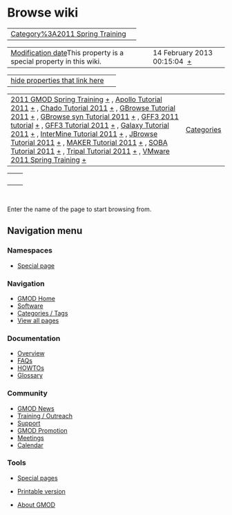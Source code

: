 



<span id="top"></span>




# <span dir="auto">Browse wiki</span>






|  |  |
|----|----|
| [Category%3A2011 Spring Training](/wiki/Category%3A2011_Spring_Training "Category%3A2011 Spring Training") |  |

|  |  |
|----|----|
| <span class="smw-highlighter" data-type="1" state="inline" data-title="Property"><span class="smwbuiltin">[Modification date](/wiki/Property:Modification_date "Property:Modification date")</span><span class="smwttcontent">This property is a special property in this wiki.</span></span> | <span class="smwb-value">14 February 2013 00:15:04  <span class="smwsearch">[+](/wiki/Special%3ASearchByProperty/Modification-20date/14-20February-202013-2000:15:04 "Special%3ASearchByProperty/Modification-20date/14-20February-202013-2000:15:04")</span></span> |

<span id="smw_browse_incoming"></span>

|  |  |
|----|----|
| [hide properties that link here](/mediawiki/index.php?title=Special:Browse&offset=0&dir=out&article=Category%3A2011+Spring+Training)  |  |

|  |  |
|----|----|
| <span class="smwb-ivalue">[2011 GMOD Spring Training](/wiki/2011_GMOD_Spring_Training "2011 GMOD Spring Training") <span class="smwbrowse">[+](/wiki/Special%3ABrowse/2011-20GMOD-20Spring-20Training "Special%3ABrowse/2011-20GMOD-20Spring-20Training")</span></span> , <span class="smwb-ivalue">[Apollo Tutorial 2011](/wiki/Apollo_Tutorial_2011 "Apollo Tutorial 2011") <span class="smwbrowse">[+](/wiki/Special%3ABrowse/Apollo-20Tutorial-202011 "Special%3ABrowse/Apollo-20Tutorial-202011")</span></span> , <span class="smwb-ivalue">[Chado Tutorial 2011](/wiki/Chado_Tutorial_2011 "Chado Tutorial 2011") <span class="smwbrowse">[+](/wiki/Special%3ABrowse/Chado-20Tutorial-202011 "Special%3ABrowse/Chado-20Tutorial-202011")</span></span> , <span class="smwb-ivalue">[GBrowse Tutorial 2011](/wiki/GBrowse_Tutorial_2011 "GBrowse Tutorial 2011") <span class="smwbrowse">[+](/wiki/Special%3ABrowse/GBrowse-20Tutorial-202011 "Special%3ABrowse/GBrowse-20Tutorial-202011")</span></span> , <span class="smwb-ivalue">[GBrowse syn Tutorial 2011](/wiki/GBrowse_syn_Tutorial_2011 "GBrowse syn Tutorial 2011") <span class="smwbrowse">[+](/wiki/Special%3ABrowse/GBrowse-20syn-20Tutorial-202011 "Special%3ABrowse/GBrowse-20syn-20Tutorial-202011")</span></span> , <span class="smwb-ivalue">[GFF3 2011 tutorial](/wiki/GFF3_2011_tutorial "GFF3 2011 tutorial") <span class="smwbrowse">[+](/wiki/Special%3ABrowse/GFF3-202011-20tutorial "Special%3ABrowse/GFF3-202011-20tutorial")</span></span> , <span class="smwb-ivalue">[GFF3 Tutorial 2011](/wiki/GFF3_Tutorial_2011 "GFF3 Tutorial 2011") <span class="smwbrowse">[+](/wiki/Special%3ABrowse/GFF3-20Tutorial-202011 "Special%3ABrowse/GFF3-20Tutorial-202011")</span></span> , <span class="smwb-ivalue">[Galaxy Tutorial 2011](/wiki/Galaxy_Tutorial_2011 "Galaxy Tutorial 2011") <span class="smwbrowse">[+](/wiki/Special%3ABrowse/Galaxy-20Tutorial-202011 "Special%3ABrowse/Galaxy-20Tutorial-202011")</span></span> , <span class="smwb-ivalue">[InterMine Tutorial 2011](/wiki/InterMine_Tutorial_2011 "InterMine Tutorial 2011") <span class="smwbrowse">[+](/wiki/Special%3ABrowse/InterMine-20Tutorial-202011 "Special%3ABrowse/InterMine-20Tutorial-202011")</span></span> , <span class="smwb-ivalue">[JBrowse Tutorial 2011](/wiki/JBrowse_Tutorial_2011 "JBrowse Tutorial 2011") <span class="smwbrowse">[+](/wiki/Special%3ABrowse/JBrowse-20Tutorial-202011 "Special%3ABrowse/JBrowse-20Tutorial-202011")</span></span> , <span class="smwb-ivalue">[MAKER Tutorial 2011](/wiki/MAKER_Tutorial_2011 "MAKER Tutorial 2011") <span class="smwbrowse">[+](/wiki/Special%3ABrowse/MAKER-20Tutorial-202011 "Special%3ABrowse/MAKER-20Tutorial-202011")</span></span> , <span class="smwb-ivalue">[SOBA Tutorial 2011](/wiki/SOBA_Tutorial_2011 "SOBA Tutorial 2011") <span class="smwbrowse">[+](/wiki/Special%3ABrowse/SOBA-20Tutorial-202011 "Special%3ABrowse/SOBA-20Tutorial-202011")</span></span> , <span class="smwb-ivalue">[Tripal Tutorial 2011](/wiki/Tripal_Tutorial_2011 "Tripal Tutorial 2011") <span class="smwbrowse">[+](/wiki/Special%3ABrowse/Tripal-20Tutorial-202011 "Special%3ABrowse/Tripal-20Tutorial-202011")</span></span> , <span class="smwb-ivalue">[VMware 2011 Spring Training](/wiki/VMware_2011_Spring_Training "VMware 2011 Spring Training") <span class="smwbrowse">[+](/wiki/Special%3ABrowse/VMware-202011-20Spring-20Training "Special%3ABrowse/VMware-202011-20Spring-20Training")</span></span> | [Categories](/wiki/Special%3ACategories "Special%3ACategories") |

|     |     |
|-----|-----|
|     |     |

 

Enter the name of the page to start browsing from.  








## Navigation menu



### Namespaces

- <span id="ca-nstab-special">[Special
  page](/wiki/Special%3ABrowse/Category%3A2011_Spring_Training "This is a special page, you cannot edit the page itself")</span>


### 






### Navigation



- <span id="n-GMOD-Home">[GMOD Home](/wiki/Main_Page)</span>
- <span id="n-Software">[Software](/wiki/GMOD_Components)</span>
- <span id="n-Categories-.2F-Tags">[Categories /
  Tags](/wiki/Categories)</span>
- <span id="n-View-all-pages">[View all
  pages](/wiki/Special:AllPages)</span>




### Documentation



- <span id="n-Overview">[Overview](/wiki/Overview)</span>
- <span id="n-FAQs">[FAQs](/wiki/Category%3AFAQ)</span>
- <span id="n-HOWTOs">[HOWTOs](/wiki/Category%3AHOWTO)</span>
- <span id="n-Glossary">[Glossary](/wiki/Glossary)</span>




### Community



- <span id="n-GMOD-News">[GMOD News](/wiki/GMOD_News)</span>
- <span id="n-Training-.2F-Outreach">[Training /
  Outreach](/wiki/Training_and_Outreach)</span>
- <span id="n-Support">[Support](/wiki/Support)</span>
- <span id="n-GMOD-Promotion">[GMOD
  Promotion](/wiki/GMOD_Promotion)</span>
- <span id="n-Meetings">[Meetings](/wiki/Meetings)</span>
- <span id="n-Calendar">[Calendar](/wiki/Calendar)</span>




### Tools



- <span id="t-specialpages"><a href="/wiki/Special%3ASpecialPages" accesskey="q"
  title="A list of all special pages [q]">Special pages</a></span>
- <span id="t-print"><a
  href="/mediawiki/index.php?title=Special%3ABrowse/Category%3A2011_Spring_Training&amp;printable=yes"
  rel="alternate" accesskey="p"
  title="Printable version of this page [p]">Printable version</a></span>





- <span id="footer-places-about">[About
  GMOD](/wiki/GMOD%3AAbout "GMOD%3AAbout")</span>

<!-- -->




